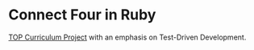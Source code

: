 # Connect Four in Ruby 
[TOP Curriculum Project](https://www.theodinproject.com/courses/ruby-programming/lessons/testing-your-ruby-code) with an emphasis on Test-Driven Development.